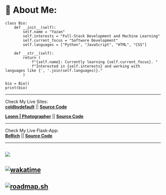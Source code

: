 # 💫 About Me:

```
class Bio:
    def __init__(self):
        self.name = "Yazan"
        self.interests = "Full-Stack Development and Machine Learning"
        self.current_focus = "Software Development"
        self.languages = ["Python", "JavaScript", "HTML", "CSS"]
    
    def __str__(self):
        return (
            f"{self.name}: Currently learning {self.current_focus}. "
            f"Interested in {self.interests} and working with languages like {', '.join(self.languages)}."
        )

bio = Bio()
print(bio)
```
---
Check My Live Sites:  
**[coldbydefault](https://www.coldbydefault.com)**
  ||  **[Source Code](https://github.com/ColdByDefault/coldbydefault.github.io)**

**[Loonn | Photographer](https://www.coldbydefault.com/PhotographerStudio/)**
  ||  **[Source Code](https://github.com/ColdByDefault/PhotographerStudio)**

---




Check My Live Flask-App:    
**[BeRich](https://coldbydefault070.pythonanywhere.com/)**
  ||  **[Source Code](https://github.com/ColdByDefault/beRich)**

---
[![](https://visitcount.itsvg.in/api?id=ColdByDefault&icon=5&color=1)](https://visitcount.itsvg.in)
---
[![wakatime](https://wakatime.com/badge/user/c4621892-41e0-4c29-a8bc-05597d124f63.svg)](https://wakatime.com/@c4621892-41e0-4c29-a8bc-05597d124f63)
---

[![roadmap.sh](https://roadmap.sh/card/tall/652405354c7f3e98be4dada2?variant=dark&roadmaps=frontend%2Cbackend%2Cgit-github%2Cpython)](https://roadmap.sh)
---



